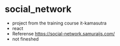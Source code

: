 # social_network

* project from the training course it-kamasutra
* react
* Referense https://social-network.samuraijs.com/
* not fineshed 
